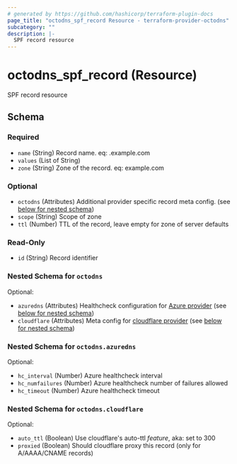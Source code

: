 ```yaml
---
# generated by https://github.com/hashicorp/terraform-plugin-docs
page_title: "octodns_spf_record Resource - terraform-provider-octodns"
subcategory: ""
description: |-
  SPF record resource
---
```


# octodns_spf_record (Resource)

SPF record resource



<!-- schema generated by tfplugindocs -->
## Schema

### Required

- `name` (String) Record name. eq: <name>.example.com
- `values` (List of String)
- `zone` (String) Zone of the record. eq: example.com

### Optional

- `octodns` (Attributes) Additional provider specific record meta config. (see [below for nested schema](#nestedatt--octodns))
- `scope` (String) Scope of zone
- `ttl` (Number) TTL of the record, leave empty for zone of server defaults

### Read-Only

- `id` (String) Record identifier

<a id="nestedatt--octodns"></a>
### Nested Schema for `octodns`

Optional:

- `azuredns` (Attributes) Healthcheck configuration for [Azure provider](https://github.com/octodns/octodns-azure/?tab=readme-ov-file#healthchecks) (see [below for nested schema](#nestedatt--octodns--azuredns))
- `cloudflare` (Attributes) Meta config for [cloudflare provider](https://github.com/octodns/octodns-cloudflare/?tab=readme-ov-file#configuration) (see [below for nested schema](#nestedatt--octodns--cloudflare))

<a id="nestedatt--octodns--azuredns"></a>
### Nested Schema for `octodns.azuredns`

Optional:

- `hc_interval` (Number) Azure healthcheck interval
- `hc_numfailures` (Number) Azure healthcheck number of failures allowed
- `hc_timeout` (Number) Azure healthcheck timeout


<a id="nestedatt--octodns--cloudflare"></a>
### Nested Schema for `octodns.cloudflare`

Optional:

- `auto_ttl` (Boolean) Use cloudflare's auto-ttl *feature*, aka: set to 300
- `proxied` (Boolean) Should cloudflare proxy this record (only for A/AAAA/CNAME records)
